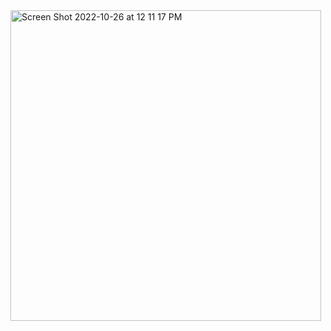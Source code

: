 <img width="497" alt="Screen Shot 2022-10-26 at 12 11 17 PM" src="https://user-images.githubusercontent.com/46644774/197999954-2f9cc891-713a-455a-b8ea-48906073100f.png">
